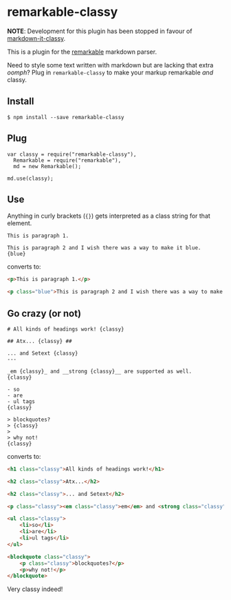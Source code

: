 remarkable-classy
===

**NOTE**: Development for this plugin has been stopped in favour of [markdown-it-classy](https://github.com/andrey-p/markdown-it-classy).

This is a plugin for the [remarkable](https://github.com/jonschlinkert/remarkable) markdown parser.

Need to style some text written with markdown but are lacking that extra *oomph*? Plug in `remarkable-classy` to make your markup remarkable *and* classy.

Install
---

```
$ npm install --save remarkable-classy
```

Plug
---

```
var classy = require("remarkable-classy"),
  Remarkable = require("remarkable"),
  md = new Remarkable();

md.use(classy);
```

Use
---

Anything in curly brackets (`{}`) gets interpreted as a class string for that element.

```
This is paragraph 1.

This is paragraph 2 and I wish there was a way to make it blue.
{blue}
```

converts to:

```html
<p>This is paragraph 1.</p>

<p class="blue">This is paragraph 2 and I wish there was a way to make it blue.</p>
```

Go crazy (or not)
---

```
# All kinds of headings work! {classy}

## Atx... {classy} ##

... and Setext {classy}
---

_em {classy}_ and __strong {classy}__ are supported as well.
{classy}

- so
- are
- ul tags
{classy}

> blockquotes?
> {classy}
>
> why not!
{classy}
```

converts to:

```html
<h1 class="classy">All kinds of headings work!</h1>

<h2 class="classy">Atx...</h2>

<h2 class="classy">... and Setext</h2>

<p class="classy"><em class="classy">em</em> and <strong class="classy">strong</strong> are supported as well.

<ul class="classy">
	<li>so</li>
	<li>are</li>
	<li>ul tags</li>
</ul>

<blockquote class="classy">
	<p class="classy">blockquotes?</p>
	<p>why not!</p>
</blockquote>
```

Very classy indeed!
